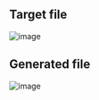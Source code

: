 ## Target file
![image](https://github.com/Pranay-Pandey/PlayCSS-solutions/assets/79053599/77bc4102-44cc-4f1b-96e6-b93ae2bc2cb9)

## Generated file
![image](https://github.com/Pranay-Pandey/PlayCSS-solutions/assets/79053599/fb3c2a93-b7f7-4fff-bdd2-0ee3283f7cdd)
